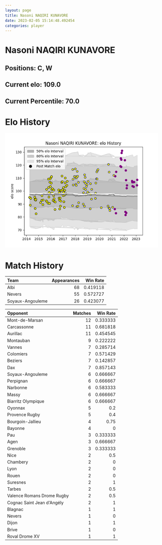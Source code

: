 ```yaml
---  
layout: page  
title: Nasoni NAQIRI KUNAVORE  
date: 2023-02-05 15:14:48.492454  
categories: player  
---
```

# Nasoni NAQIRI KUNAVORE

## Positions: C, W

## Current elo: 109.0

## Current Percentile: 70.0

# Elo History


![elo history](history_NasoniNAQIRIKUNAVORE.png)
# Match History


| Team             |   Appearances |   Win Rate |
|:-----------------|--------------:|-----------:|
| Albi             |            68 |   0.419118 |
| Nevers           |            55 |   0.572727 |
| Soyaux-Angouleme |            26 |   0.423077 |

| Opponent                   |   Matches |   Win Rate |
|:---------------------------|----------:|-----------:|
| Mont-de-Marsan             |        12 |   0.333333 |
| Carcassonne                |        11 |   0.681818 |
| Aurillac                   |        11 |   0.454545 |
| Montauban                  |         9 |   0.222222 |
| Vannes                     |         7 |   0.285714 |
| Colomiers                  |         7 |   0.571429 |
| Beziers                    |         7 |   0.142857 |
| Dax                        |         7 |   0.857143 |
| Soyaux-Angouleme           |         6 |   0.666667 |
| Perpignan                  |         6 |   0.666667 |
| Narbonne                   |         6 |   0.583333 |
| Massy                      |         6 |   0.666667 |
| Biarritz Olympique         |         6 |   0.666667 |
| Oyonnax                    |         5 |   0.2      |
| Provence Rugby             |         5 |   0.4      |
| Bourgoin-Jallieu           |         4 |   0.75     |
| Bayonne                    |         4 |   0        |
| Pau                        |         3 |   0.333333 |
| Agen                       |         3 |   0.666667 |
| Grenoble                   |         3 |   0.333333 |
| Nice                       |         2 |   0.5      |
| Chambery                   |         2 |   0        |
| Lyon                       |         2 |   0        |
| Rouen                      |         2 |   0        |
| Suresnes                   |         2 |   1        |
| Tarbes                     |         2 |   0.5      |
| Valence Romans Drome Rugby |         2 |   0.5      |
| Cognac Saint Jean d'Angély |         2 |   1        |
| Blagnac                    |         1 |   1        |
| Nevers                     |         1 |   0        |
| Dijon                      |         1 |   1        |
| Brive                      |         1 |   0        |
| Roval Drome XV             |         1 |   1        |